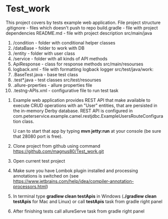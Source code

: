 # Test_work
This project covers by tests example web application. 
File project structure
 .gitignore - files which doesn't push to repo
 build.gradle - file with project dependencies
 README.md - file with project description
src/main/java
1) /condition - folder with conditional helper classes 
2) /dataBase - folder to work with DB
2) /entity - folder with user class
3) /service - folder with all kinds of API methods
4) ApiResponse - class for response methods
src/main/resourses
1) logback.xml - file with formatting logback logger
src/test/java/work:
1) .BaseTest.java - base test class
2) .test*.java - test classes
src/test/resourses
1) .allure-prperties - allure properties file
2) .testng-APIs.xml - configurative file to run test task

1. Example web application provides REST API that make available to execute CRUD operations with an "User" entities, that are persisted in the in-memory Derby database. 
   REST API is configured in com.peterservice.example.camel.restjdbc.ExampleUsersRouteConfiguration class. 
   
   U can to start that app by typing **mvn jetty:run** at your console (be sure that 28080 port is free).
2. Сlone project from github using command https://github.com/magnus80/Test_work.git
3. Open current test project
4. Make sure you have Lombok plugin installed and processing annotations is switched on
 (see https://www.jetbrains.com/help/idea/compiler-annotation-processors.html) 
5. In terminal type **gradlew clean testApis** in Windows (**./gradlew clean testApis** for Mac and Linux) or
 call **testApis** task from gradle right panel
6. After finishing tests call allureServe task  from gradle right panel
    
  
